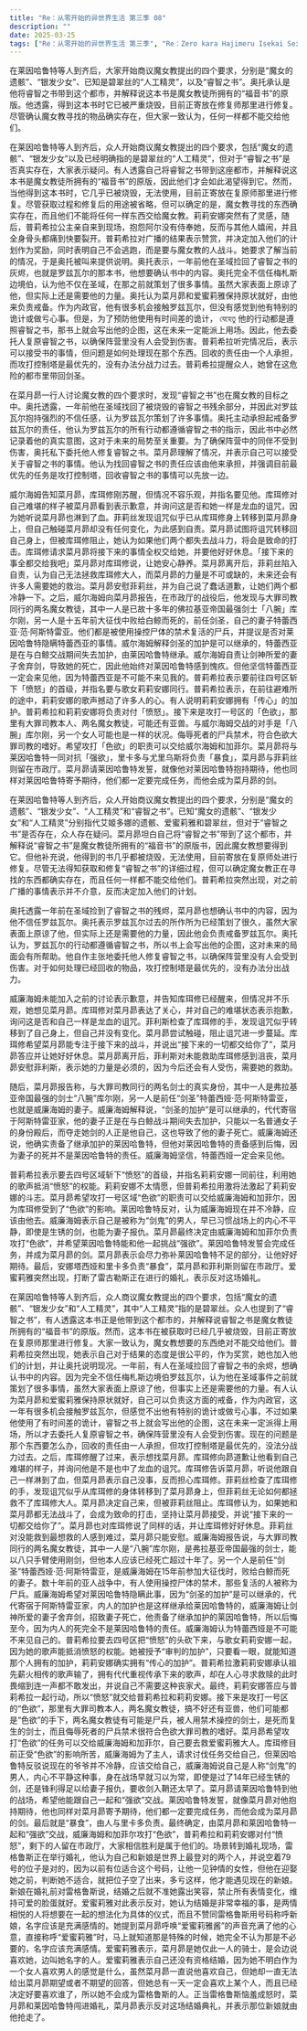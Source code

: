 ```yaml
---
title: "Re：从零开始的异世界生活 第三季 08"
description: ""
date: 2025-03-25
tags: ["Re：从零开始的异世界生活 第三季", "Re：Zero kara Hajimeru Isekai Seikatsu 3rd Season", "202410"]
---
```


在莱因哈鲁特等人到齐后，大家开始商议魔女教提出的四个要求，分别是“魔女的遗骸”、“银发少女”、已知是碧翠丝的“人工精灵”，以及“睿智之书”。奥托承认是他将睿智之书带到这个都市，并解释说这本书是魔女教徒所拥有的“福音书”的原版。他透露，得到这本书时它已被严重烧毁，目前正寄放在修复师那里进行修复。尽管确认魔女教寻找的物品确实存在，但大家一致认为，任何一样都不能交给他们。

在莱因哈鲁特等人到齐后，众人开始商议魔女教提出的四个要求，包括“魔女的遗骸”、“银发少女”以及已经明确指的是碧翠丝的“人工精灵”，但对于“睿智之书”是否真实存在，大家表示疑问。有人透露自己将睿智之书带到这座都市，并解释说这本书是魔女教徒所拥有的“福音书”的原版，因此他们才会如此渴望得到它。然而，当他得到这本书时，它几乎已被烧毁，无法使用，目前正寄放在复原师那里进行修复。尽管获取过程和修复后的用途被省略，但可以确定的是，魔女教寻找的东西确实存在，而且他们不能将任何一样东西交给魔女教。莉莉安娜突然有了灵感，随后，普莉希拉公主亲自来到现场，抱怨阿尔没有侍奉她，反而与其他人嬉闹，并且全身骨头都痛到快要裂开。普莉希拉对广播的结果表示赞赏，并决定加入他们的计划作为奖励，同时表明自己不会逃跑，而是要与魔女教的人战斗。她要求了解当前的情况，于是奥托被叫来提供说明。奥托表示，一年前他在圣域捡回了睿智之书的灰烬，也就是罗兹瓦尔的那本书，他想要确认书中的内容。奥托完全不信任梅札斯边境伯，认为他不仅在圣域，在那之前就策划了很多事情。虽然大家表面上原谅了他，但实际上还是需要他的力量。奥托认为菜月昴和爱蜜莉雅保持原状就好，由他来负责戒备。作为内政官，他有很多机会接触罗兹瓦尔，但没有感觉到他有特别的诡计或做亏心事。但是，为了预防他使用有时间差的诡计， যেহেতু 他的行动都是遵照睿智之书，那书上就会写出他的企图，这在未来一定能派上用场。因此，他去委托人复原睿智之书，以确保阵营里没有人会受到伤害。普莉希拉听完情况后，表示可以接受书的事情，但问题是如何处理现在那个东西。回收的责任由一个人承担，而攻打控制塔是最优先的，没有办法分战力过去。普莉希拉提醒众人，她曾在这危险的都市里带回剑圣。

在菜月昴一行人讨论魔女教的四个要求时，发现“睿智之书”也在魔女教的目标之中。奥托透露，一年前他在圣域找回了被烧毁的睿智之书残余部分，并因此对罗兹瓦尔抱持强烈的不信任感，认为罗兹瓦尔策划了许多事情。奥托主动承担起戒备罗兹瓦尔的责任，他认为罗兹瓦尔的所有行动都遵循睿智之书的指示，因此书中必然记录着他的真实意图，这对于未来的局势至关重要。为了确保阵营中的同伴不受到伤害，奥托私下委托他人修复睿智之书。菜月昴理解了情况，并表示自己可以接受关于睿智之书的事情。他认为找回睿智之书的责任应该由他来承担，并强调目前最优先的任务是攻打控制塔，回收睿智之书的事情可以先放一边。

威尔海姆告知菜月昴，库珥修刚苏醒，但情况不容乐观，并指名要见他。库珥修对自己难堪的样子被菜月昴看到表示歉意，并询问这是否和她一样是龙血的诅咒，因为她听说菜月昴也淋到了血。菲莉丝发现诅咒似乎已从库珥修身上转移到菜月昴身上，但自己触碰菜月昴却没有任何变化，为此感到自责。菜月昴试图将诅咒转移回自己身上，但被库珥修阻止，她认为如果他们两个都失去战斗力，将会是致命的打击。库珥修请求菜月昴将接下来的事情全权交给她，并要他好好休息。「接下来的事全都交给我吧」菜月昴对库珥修说，让她安心静养。菜月昴离开后，菲莉丝陷入自责，认为自己无法拯救库珥修大人，而菜月昴的力量是不可或缺的，未来还会有许多人需要她的救治。菜月昴安慰菲莉丝，并为自己说了蠢话道歉，让她们两个都冷静一下。之后，威尔海姆向菜月昴报告，在市政厅的战役后，他发现与大罪司教同行的两名魔女教徒，其中一人是已故十多年的佛拉基亚帝国最强剑士「八腕」库尔刚，另一人是十五年前大征伐中败给白鲸而死的，前任剑圣，自己的妻子特蕾西亚·范·阿斯特雷亚。他们都是被使用操控尸体的禁术复活的尸兵，并提议是否对莱因哈鲁特隐瞒特蕾西亚的事情。威尔海姆解释剑圣的加护是可以继承的，特蕾西亚是在与白鲸交战期间失去加护，由莱因哈鲁特继承。威尔海姆自责让剑神所爱的妻子舍弃剑，导致她的死亡，因此他始终对莱因哈鲁特感到愧疚。但他坚信特蕾西亚一定会来见他，因为特蕾西亚是不可能不来见我的。普莉希拉表示要前往四号区斩下「愤怒」的首级，并指名要与歌女莉莉安娜同行。普莉希拉表示，在前往避难所的途中，莉莉安娜的歌声撼动了许多人的心。有人说明莉莉安娜拥有「传心」的加护。普莉希拉和莉莉安娜将负责对付「愤怒」。接下来是攻打一号区的「色欲」，那里有大罪司教本人、两名魔女教徒，可能还有亚兽。与威尔海姆交战的对手是「八腕」库尔刚，另一个女人可能也是一样的状况。侮辱死者的尸兵禁术，符合色欲大罪司教的嗜好。希望攻打「色欲」的职责可以交给威尔海姆和加菲尔。菜月昴将与莱因哈鲁特一同对抗「强欲」，里卡多与尤里乌斯将负责「暴食」，菜月昴与菲莉丝则留在市政厅。菜月昴请莱因哈鲁特发誓，就像他对莱因哈鲁特抱持期待，他也同样对莱因哈鲁特寄予期待，他们都一定要完成任务，而他会成为菜月昴的剑。

在莱因哈鲁特等人到齐后，众人开始商议魔女教提出的四个要求，分别是“魔女的遗骸”、“银发少女”、“人工精灵”和“睿智之书”。已知“魔女的遗骸”、“银发少女”和“人工精灵”分别指代艾姬多娜的遗骸、爱蜜莉雅和碧翠丝，但对于“睿智之书”是否存在，众人存在疑问。菜月昴坦白自己将“睿智之书”带到了这个都市，并解释说“睿智之书”是魔女教徒所拥有的“福音书”的原版书，因此魔女教想要得到它。但他补充说，他得到的书几乎都被烧毁，无法使用，目前寄放在复原师处进行修复。尽管无法得知获取和修复“睿智之书”的详细过程，但可以确定魔女教正在寻找的东西都确实存在，而且任何一样都不能交给他们。普莉希拉突然出现，对之前广播的事情表示并不介意，反而决定加入他们的计划。

奥托透露一年前在圣域捡到了睿智之书的残烬，菜月昴也想确认书中的内容，因为他不信任罗兹瓦尔。奥托表示罗兹瓦尔过去的所作所为已经策划了很久，虽然大家表面上原谅了他，但实际上还是需要他的力量，因此他会负责戒备罗兹瓦尔。奥托认为，罗兹瓦尔的行动都遵循睿智之书，所以书上会写出他的企图，这对未来的局面会有所帮助。他自作主张地委托他人修复睿智之书，以确保阵营里没有人会受到伤害。对于如何处理已经回收的物品，攻打控制塔是最优先的，没有办法分出战力。

威廉海姆未能加入之前的讨论表示歉意，并告知库珥修已经醒来，但情况并不乐观，她想见菜月昴。库珥修对菜月昴表达了关心，并对自己的难堪状态表示抱歉，询问这是否和自己一样是龙血的诅咒。菲利斯检查了库珥修的手，发现诅咒似乎转移到了自己身上，但自己并没有变化。菜月昴尝试触碰，阻止诅咒进一步蔓延。库珥修希望菜月昴能专注于接下来的战斗，并说出“接下来的一切都交给你了”，菜月昴答应并让她好好休息。菜月昴离开后，菲利斯对未能救助库珥修感到沮丧，菜月昴安慰菲利斯，表示她的力量是必须的，因为今后还会有人受伤，需要她的救助。

随后，菜月昴报告称，与大罪司教同行的两名剑士的真实身份，其中一人是弗拉基亚帝国最强的剑士“八腕”库尔刚，另一人是前任“剑圣”特蕾西娅·范·阿斯特雷亚，也就是威廉海姆的妻子。威廉海姆解释说，“剑圣的加护”是可以继承的，代代寄宿于阿斯特雷亚家，他的妻子正是在与白鲸战斗期间失去加护，只能以一名普通女子的身份殿后，而夺走她剑的人正是他自己，这也导致了他的妻子死亡。威廉海姆还说，他确实责备了继承加护的莱因哈鲁特，但他对莱因哈鲁特的责备感到后悔，因为妻子的死并不是莱因哈鲁特的责任。威廉海姆坚信，特蕾西娅一定会来见他。

普莉希拉表示要去四号区域斩下“愤怒”的首级，并指名莉莉安娜一同前往，利用她的歌声抵消“愤怒”的权能。莉莉安娜不太情愿，但普莉希拉用激将法激起了莉莉安娜的斗志。菜月昴希望攻打一号区域“色欲”的职责可以交给威廉海姆和加菲尔，因为库珥修受到了“色欲”的影响。莱因哈鲁特反对，认为威廉海姆现在并不冷静，应该由他去。威廉海姆表示自己是被称为“剑鬼”的男人，早已习惯战场上的内心不平静，即使是生锈的剑，也能为妻子报仇。菜月昴最终决定由威廉海姆和加菲尔负责攻打“色欲”，并希望莱因哈鲁特能和他一起挑战“强欲”。莱因哈鲁特发誓会完成任务，并成为菜月昴的剑。菜月昴表示会尽力弥补莱因哈鲁特不足的部分，让他好好期待。最后，安娜塔西娅和里卡多负责“暴食”，菜月昴和菲利斯则留在市政厅。爱蜜莉雅突然出现，打断了雷古勒斯正在进行的婚礼，表示反对这场婚礼。

在莱因哈鲁特等人到齐后，众人商议魔女教提出的四个要求，包括“魔女的遗骸”、“银发少女”和“人工精灵”，其中“人工精灵”指的是碧翠丝。众人也提到了“睿智之书”，有人透露这本书正是他带到这个都市的，并解释说睿智之书是魔女教徒所拥有的“福音书”的原版。然而，这本书在被获取时已经几乎被烧毁，目前正寄放在复原师那里进行修复。大家一致认为，魔女教想要的东西绝对不能交给他们。普莉希拉突然出现，她表示自己对于结果的态度是很公平的，作为奖赏，她也加入他们的计划，并让奥托说明现况。一年前，有人在圣域捡回了睿智之书的余烬，想确认书中的内容。因为完全不信任梅札斯边境伯罗兹瓦尔，认为他在圣域事件之前就策划了很多事情，虽然大家表面上原谅了他，但事实上还是需要他的力量。有人认为菜月昴和爱蜜莉雅保持原状就好，自己可以负责这方面的戒备，作为内政官，这一年有很多机会接触罗兹瓦尔，但感觉不出他有特别的诡计或做亏心事，不过如果他使用了有时间差的诡计，睿智之书上就会写出他的企图，这在未来一定派得上用场，所以才去委托人复原睿智之书，确保阵营里没有人会受到伤害。现在的问题是那个东西要怎么办，回收的责任由一人承担，但攻打控制塔是最优先的，没法分战力过去。之后，库珥修醒了过来，表示想找菜月昴。库珥修向昴道歉让他看到自己难堪的样子，并询问他是不是也中了龙血的诅咒。库珥修告诉菜月昴，听说他跟自己一样淋到了血，但菜月昴表示自己没事，反而担心库珥修。菲莉丝检查了库珥修的手，发现诅咒似乎从库珥修的身体转移到了菜月昴身上，但菲莉丝无论如何都拯救不了库珥修大人。菜月昴决定自己来，但被菲莉丝阻止。库珥修认为，如果她和菜月昴都无法战斗了，会成为致命的打击，坚持让菜月昴接受，并说“接下来的一切都交给你了”。菜月昴也对库珥修说了同样的话，并让库珥修好好休息。菲莉丝对没能救到最想救的人感到难过，菜月昴只能安慰。威廉海姆报告说，与大罪司教同行的两名魔女教徒，其中一人是“八腕”库尔刚，是弗拉基亚帝国最强的剑士，能以八只手臂使用刚剑，但他本人应该已经死亡超过十年了。另一个人是前任“剑圣”特蕾西娅·范·阿斯特雷亚，是威廉海姆在15年前参加大征伐时，败给白鲸而死的妻子。数十年前的亚人战争中，有人使用操控尸体的禁术，那些复活的人被称为尸兵。威廉海姆希望对莱因哈鲁特隐瞒此事，因为“剑圣的加护”是可以继承的，代代寄宿于阿斯特雷亚家，内人的加护也是这样继承给莱因哈鲁特的，威廉海姆让剑神所爱的妻子舍弃剑，招致妻子死亡，他责备了继承加护的莱因哈鲁特，所以后悔至今，因为内人的死完全不是莱因哈鲁特的责任。威廉海姆认为特蕾西娅是不可能不来见自己的。普莉希拉要去四号区把“愤怒”的头砍下来，与歌女莉莉安娜一起，因为她的歌声能抵消愤怒的权能。她被授予“审判的加护”，只要看一眼，就能知道那个人拥有的加护，莉莉安娜确实拥有“传心的加护”。普莉希拉激莉莉安娜承认祖先薪火相传的歌声输了，拥有代代重视传承下来的歌声，却在人心寻求救赎的此时畏缩到连一声都不敢发出，并说自己不需要这种丧家犬。最终，莉莉安娜答应与普莉希拉一起行动，所以“愤怒”就交给普莉希拉和莉莉安娜。接下来是攻打一号区的“色欲”，那里有大罪司教本人，两名魔女教徒，搞不好还有亚兽，他们可能都是“色欲”的手下，两名魔女教徒有可能是尸兵，被人用禁术操控的剑士，是死而复生的剑士，而且侮辱死者的尸兵禁术很符合色欲大罪司教的嗜好。菜月昴希望攻打“色欲”的任务可以交给威廉海姆和加菲尔，自己要去救爱蜜莉雅大人。库珥修目前正受“色欲”的影响所苦，威廉海姆为了主人，请求讨伐任务交给自己，但莱因哈鲁特反驳说现在的爷爷并不冷静，应该交给自己，威廉海姆说自己是人称“剑鬼”的男人，内心不平静这种事，身在战场早就习以为常，即使是过了14年已经生锈的剑，还是锋利得足以给妻子报仇，要收剑入鞘还太早了。菜月昴请莱因哈鲁特到他的战场，希望他能跟自己一起和“强欲”交战。莱因哈鲁特发誓，就像菜月昴对他抱持期待，他也同样对菜月昴寄予期待，他们都一定要完成任务，而他会成为菜月昴的剑。最后就是“暴食”，由人与里卡多负责。最终确定，由菜月昴和莱因哈鲁特一起和“强欲”交战，威廉海姆和加菲尔攻打“色欲”，普莉希拉和莉莉安娜对付“愤怒”，剩下的人留在市政厅，大家相信胜利是属于他们的。场景转到婚礼现场，雷格鲁斯正在举行婚礼，他认为自己和新娘是世界上最登对的两个人，并说空着79号的位子是对的，因为以前有位适合这个号码，让他一见钟情的女性，但他在迎娶她之前，判断她不适合，就把位子空了出来，多亏这样，他才能遇见现在的新娘。新娘在婚礼前对雷格鲁斯说，结婚之后就不准她露出笑容，禁止所有表情变化，维持可爱的脸蛋就好。爱蜜莉雅对此表示反对，她认为结婚是非常幸福的事，是两情相悦的人将想要在一起的想法化为具体的仪式，而且不赞同雷格鲁斯用号码称呼新娘，名字应该是充满感情的。她提到菜月昴呼唤“爱蜜莉雅酱”的声音充满了他的心意，直接称呼“爱蜜莉雅”时，马上就知道那是特殊的时候，她完全不认为那是不必要的，名字应该充满感情。爱蜜莉雅表示，菜月昴是她仅此一人的骑士，是会边说喜欢她，边叫她名字的人。爱蜜莉雅表示自己还没有资格结婚，因为她不明白作为一个女人喜欢男人的感觉是什么，虽然菜月昴一直说他喜欢自己，但她却一直无法给出菜月昴期望或者不期望的回答，但她总有一天一定会喜欢上某个人，而且已经决定好要喜欢谁了，所以她不会成为雷格鲁斯的人。正当雷格鲁斯恼羞成怒时，菜月昴和莱因哈鲁特闯进婚礼，菜月昴表示反对这场结婚典礼，并表示那位新娘就由他抢走了。